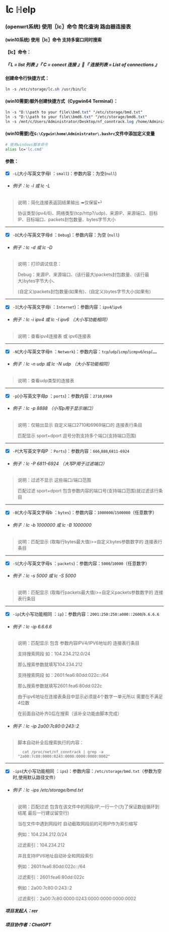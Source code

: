 #  𝕝c  ℍelp 
### (openwrt系统) 使用〖lc〗命令 简化查询 路由器连接表
#### (win10系统) 使用〖lc〗命令 支持多窗口同时搜索

#### 【lc】命令：
##### 『 L = list 列表 』『 C = conect 连接 』『 连接列表 = List of connections 』


#### 创建命令行快捷方式：
```css
ln -s /etc/storage/lc.sh /usr/bin/lc
```
#### (win10需要)额外创建快捷方式（Cygwin64 Terminal）：
```css
ln -s "D:\\path to your file\\bmd.txt" "/etc/storage/bmd.txt"
ln -s "D:\\path to your file\\bmd6.txt" "/etc/storage/bmd6.txt"
ln -s /mnt/c/Users/Administrator/Desktop/nf_conntrack.log /home/Administrator/nf_conntrack.log
```
#### (win10需要)在`G:\Cygwin\home\Administrator\.bashrc`文件中添加定义变量
```bash
# 使用windows脚本命令
alias lc='lc.cmd'
```

#### 参数：
- [x] `-L`(大小写英文字母l ：`small`)：参数内容：为空(`null`)
* ###### 例子：lc -l 或 lc -L
> 说明：简化连接表返回结果输出 ➠仅保留⏎
> 
> 协议类型(ipv4/6)、网络类型(tcp/http?/udp)、来源IP、来源端口、目标IP、目标端口、packets封包数量、bytes字节大小
---
- [x] `-D`(大小写英文字母d ：`Debug`)：参数内容：为空 (`null`)
* ###### 例子：lc -d 或 lc -D
> 说明：打印调试信息：
> 
> Debug：来源IP、来源端口、(该行最大)packets封包数量、(该行最大)bytes字节大小、
> 
> (自定义)packets封包数量(如果有)、(自定义)bytes字节大小(如果有)
---
- [x] `-I`(大小写英文字母i ：`Internet`)：参数内容：`ipv4`/`ipv6`
* ###### 例子：lc -i ipv4 或 lc -I ipv6	（大小写功能相同）
> 说明：查看ipv4连接表 或 ipv6连接表
---
- [x] `-N`(大小写英文字母n ：`Network`)：参数内容：`tcp`/`udp`/`icmp`/`icmpv6`/`esp`/`……`
* ###### 例子：lc -n udp 或 lc -N udp	（大小写功能相同）
> 说明：查看udp类型的连接表
---
- [x] `-p`(小写英文字母p ：`ports`)：参数内容：`2710`,`6969`
* ###### 例子：lc -p 8888		（小写p用于显示端口）
> 说明：仅输出显示 自定义端口2710和6969端口的 连接表行条目
> 
> 匹配显示 sport+dport 逗号分割支持多个端口(支持端口范围)
---
- [x] `-P`(大写英文字母P ：`Ports`)：参数内容：`666`,`888`,`6811-6924`
* ###### 例子：lc -P 6811-6924		（大写P用于过滤端口）
> 说明：过滤不显示 这些端口/端口范围
> 
> 匹配过滤 sport+dport 包含参数内容的端口号(支持端口范围)就过滤该行条目
---
- [x] `-B`(大小写英文字母b ：`bytes`)：参数内容：`1000000`/`1500000`（任意数字）
* ###### 例子：lc -b 1000000 或 lc -B 1000000
> 说明：匹配显示 (取每行bytes最大值)>=自定义bytes参数数字的 连接表行条目
---
- [x] `-S`(大小写英文字母s ：`packets`)：参数内容：`5000`/`10000`（任意数字）
* ###### 例子：lc -s 5000 或 lc -S 5000
> 说明：匹配显示 (取每行packets最大值)>=自定义packets参数数字的 连接表行条目
---
- [x] `-ip`(大小写功能相同 ：`ip`)：参数内容：`2001:250:250:a000::2600`/`6.6.6.6`
* ###### 例子：lc -ip 6.6.6.6
> 说明：匹配显示 包含 参数内容IPV4/IPV6地址的 连接表行条目
> 
> 支持搜索网段 如：104.234.212.0/24
> 
> 那么搜索参数就填写104.234.212
> 
> 支持搜索网段 如：2601:fea6:80dd:022c::/64
> 
> 那么搜索参数就填写2601:fea6:80dd:022c
> 
> 由于ipv6地址在连接表条目中显示必须是4个数字一单元所以 需要在不满足4位数
> 
> 在前面自动补齐0后在搜索（该补全功能由脚本完成）
* ###### 例子：lc -ip 2a00:7c80:0:243::2
> 脚本自动补全后搜索执行的内容：
> 
>       cat /proc/net/nf_conntrack | grep -a "2a00:7c80:0000:0243:0000:0000:0000:0002"
---
- [x] `-ips`(大小写功能相同 ：`ips`)：参数内容：`/etc/storage/bmd.txt`（参数为空时,使用默认路径文件）
* ###### 例子：lc -ips /etc/storage/bmd.txt
> 说明：匹配过滤 包含在该文件中的网段/IP,一行一个(为了保证数组循环到结尾 最后一行建议留空行)
> 
> 当在文件中遇到网段时 自动截取网段前的可用IP作为索引缩写
> 
> 例如：104.234.212.0/24
> 
> 过滤索引：104.234.212
> 
> 并且支持IPV6地址自动补全和网段索引
> 
> 例如：2601:fea6:80dd:022c::/64
> 
> 过滤索引：2601:fea6:80dd:022c
> 
> 例如：2a00:7c80:0:243::2
> 
> 过滤索引：2a00:7c80:0000:0243:0000:0000:0000:0002






##### 项目发起人：rer
##### 项目协作者：ChatGPT



